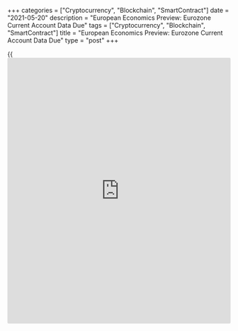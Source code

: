 +++
categories = ["Cryptocurrency", "Blockchain", "SmartContract"]
date = "2021-05-20"
description = "European Economics Preview: Eurozone Current Account Data Due"
tags = ["Cryptocurrency", "Blockchain", "SmartContract"]
title = "European Economics Preview: Eurozone Current Account Data Due"
type = "post"
+++

{{<iframe id="large-banner" src="https://www.bounty.group/#slide=9.0" width="100%" height="600" scrolling="no" style="border: 0px solid rgb(216, 221, 230); border-radius: 3px;">}}

Current account data from euro area is due on Thursday, headlining a
light day for the European economic [news](https://www.letsplayfx.com/blog/forex-news-website/).

At 2.00 am ET, Germany's producer price data for April is due.
Economists forecast producer price inflation to rise to 5.1 percent from
3.7 percent in March.

At 4.00 am ET, the European Central Bank releases euro area current
account data for March. The current account surplus totaled EUR 25.9
billion in February.

In the meantime, wage data is due from Poland. Economists forecast
corporate sector wage growth to rise to 10.4 percent in April from 8
percent in March.

At 6.00 am ET, the Confederation of British Industry is slated to
release Industrial Trends survey results for May.

For comments and feedback [contact](https://www.playgroundfx.com/contact/): editorial@rtt[news](https://www.letsplayfx.com/blog/forex-news-website/).com

[Economic News][1]

 **What parts of the world are seeing the best (and worst) economic
performances lately? Click[here][2] to check out our [Econ Scorecard][2]
and find out! See up-to-the-moment [ranking](https://www.playgroundfx.com/blog/crypto-exchange-ranking/)s for the best and worst
performers in [GDP][3], [unemployment rate][4], [inflation][5] and much
more.**

   1. www.rtt[news](https://www.letsplayfx.com/blog/forex-news-website/).com/Content/EconomicNews.aspx
   2. www.rtt[news](https://www.letsplayfx.com/blog/forex-news-website/).com/economic-scorecard/world-rank/unemployment-rate/highest-performance.aspx
   3. www.rtt[news](https://www.letsplayfx.com/blog/forex-news-website/).com/economic-scorecard/world-rank/GDP/highest-performance.aspx
   4. www.rtt[news](https://www.letsplayfx.com/blog/forex-news-website/).com/economic-scorecard/world-rank/unemployment-rate/lowest-performance.aspx
   5. www.rtt[news](https://www.letsplayfx.com/blog/forex-news-website/).com/economic-scorecard/world-rank/CPI/highest-performance.aspx